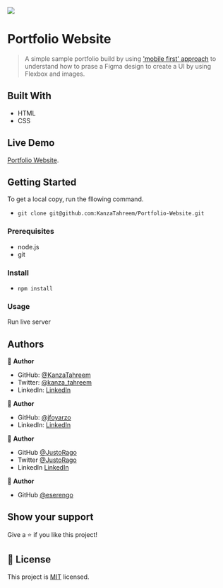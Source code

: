 ![](https://img.shields.io/badge/Microverse-blueviolet)

# Portfolio Website

> A simple sample portfolio build by using ['mobile first' approach](https://www.mightyminnow.com/2013/11/what-is-mobile-first-css-and-why-does-it-rock/) to understand how to prase a Figma design to create a UI by using Flexbox and images.

## Built With

- HTML
- CSS

## Live Demo

[Portfolio Website](https://kanzatahreem.github.io/Portfolio-Website/).

## Getting Started

To get a local copy, run the fllowing command.

- `git clone git@github.com:KanzaTahreem/Portfolio-Website.git`

### Prerequisites

- node.js
- git

### Install

- `npm install `

### Usage

Run live server

## Authors

👤 **Author**

- GitHub: [@KanzaTahreem](https://github.com/KanzaTahreem)
- Twitter: [@kanza_tahreem](https://twitter.com/kanza_tahreem)
- LinkedIn: [LinkedIn](https://www.linkedin.com/in/kanza-tahreem/)

👤 **Author**

- GitHub: [@jfoyarzo](https://github.com/jfoyarzo)
- LinkedIn: [LinkedIn](https://www.linkedin.com/in/jorge-felipe-oyarzo-contreras-647118247/)

👤 **Author**

- GitHub [@JustoRago](https://github.com/asdt560)
- Twitter [@JustoRago](https://twitter.com/JustoRago)
- LinkedIn [LinkedIn](https://www.linkedin.com/in/justo-rago-0714b5208/)

👤 **Author**

- GitHub [@eserengo](https://github.com/eserengo)

## Show your support

Give a ⭐️ if you like this project!

## 📝 License

This project is [MIT](./LICENSE) licensed.
